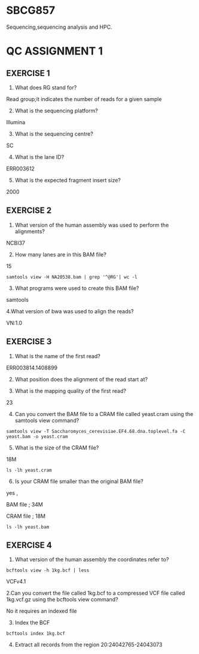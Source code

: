 # SBCG857
Sequencing,sequencing analysis and HPC.

# QC ASSIGNMENT 1
## EXERCISE 1
1. What does RG stand for?

Read group;it indicates the number of reads for a given sample

2. What is the sequencing platform?

Illumina

3. What is the sequencing centre?

SC

4. What is the lane ID?

ERR003612

5. What is the expected fragment insert size?

2000

## EXERCISE 2
1. What version of the human assembly was used to perform the alignments? 

NCBI37  

2. How many lanes are in this BAM file? 

15

```
samtools view -H NA20538.bam | grep '^@RG'| wc -l
```
3. What programs were used to create this BAM file?

samtools	

4.What version of bwa was used to align the reads?

VN:1.0 


## EXERCISE 3
1. What is the name of the first read? 

ERR003814.1408899 

2. What position does the alignment of the read start at?

3. What is the mapping quality of the first read?

23 

4. Can you convert the BAM file to a CRAM file called yeast.cram using the samtools view command?
```
samtools view -T Saccharomyces_cerevisiae.EF4.68.dna.toplevel.fa -C yeast.bam -o yeast.cram
```
5. What is the size of the CRAM file?

18M 
```
ls -lh yeast.cram 
```
6. Is your CRAM file smaller than the original BAM file?

yes ,

BAM file ; 34M

CRAM file ; 18M
```
ls -lh yeast.bam
```
## EXERCISE 4
1. What version of the human assembly the coordinates refer to?

```
bcftools view -h 1kg.bcf | less
```

VCFv4.1

2.Can you convert the file called 1kg.bcf to a compressed VCF file called 1kg.vcf.gz using the bcftools view command?

No it requires an indexed file

3. Index the BCF

```
bcftools index 1kg.bcf
```
4. Extract all records from the region 20:24042765-24043073








